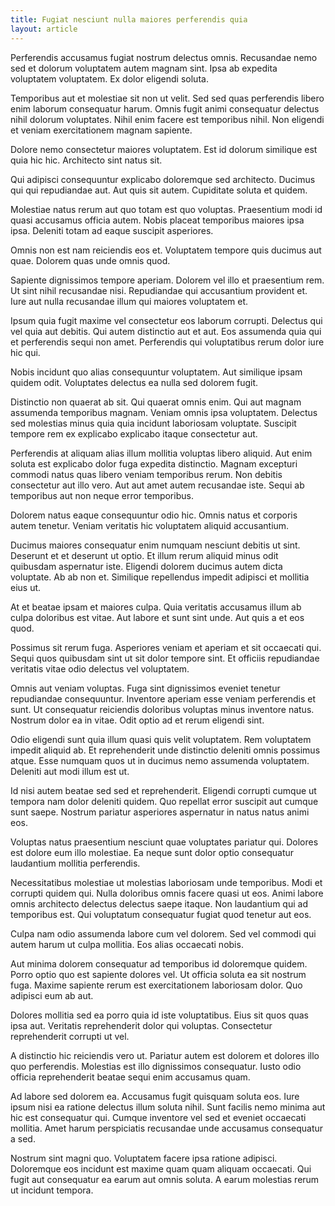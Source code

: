 ```yaml
---
title: Fugiat nesciunt nulla maiores perferendis quia
layout: article
---
```

Perferendis accusamus fugiat nostrum delectus omnis. Recusandae nemo sed et dolorum voluptatem autem magnam sint. Ipsa ab expedita voluptatem voluptatem. Ex dolor eligendi soluta.

Temporibus aut et molestiae sit non ut velit. Sed sed quas perferendis libero enim laborum consequatur harum. Omnis fugit animi consequatur delectus nihil dolorum voluptates. Nihil enim facere est temporibus nihil. Non eligendi et veniam exercitationem magnam sapiente.

Dolore nemo consectetur maiores voluptatem. Est id dolorum similique est quia hic hic. Architecto sint natus sit.

Qui adipisci consequuntur explicabo doloremque sed architecto. Ducimus qui qui repudiandae aut. Aut quis sit autem. Cupiditate soluta et quidem.

Molestiae natus rerum aut quo totam est quo voluptas. Praesentium modi id quasi accusamus officia autem. Nobis placeat temporibus maiores ipsa ipsa. Deleniti totam ad eaque suscipit asperiores.

Omnis non est nam reiciendis eos et. Voluptatem tempore quis ducimus aut quae. Dolorem quas unde omnis quod.

Sapiente dignissimos tempore aperiam. Dolorem vel illo et praesentium rem. Ut sint nihil recusandae nisi. Repudiandae qui accusantium provident et. Iure aut nulla recusandae illum qui maiores voluptatem et.

Ipsum quia fugit maxime vel consectetur eos laborum corrupti. Delectus qui vel quia aut debitis. Qui autem distinctio aut et aut. Eos assumenda quia qui et perferendis sequi non amet. Perferendis qui voluptatibus rerum dolor iure hic qui.

Nobis incidunt quo alias consequuntur voluptatem. Aut similique ipsam quidem odit. Voluptates delectus ea nulla sed dolorem fugit.

Distinctio non quaerat ab sit. Qui quaerat omnis enim. Qui aut magnam assumenda temporibus magnam. Veniam omnis ipsa voluptatem. Delectus sed molestias minus quia quia incidunt laboriosam voluptate. Suscipit tempore rem ex explicabo explicabo itaque consectetur aut.

Perferendis at aliquam alias illum mollitia voluptas libero aliquid. Aut enim soluta est explicabo dolor fuga expedita distinctio. Magnam excepturi commodi natus quas libero veniam temporibus rerum. Non debitis consectetur aut illo vero. Aut aut amet autem recusandae iste. Sequi ab temporibus aut non neque error temporibus.

Dolorem natus eaque consequuntur odio hic. Omnis natus et corporis autem tenetur. Veniam veritatis hic voluptatem aliquid accusantium.

Ducimus maiores consequatur enim numquam nesciunt debitis ut sint. Deserunt et et deserunt ut optio. Et illum rerum aliquid minus odit quibusdam aspernatur iste. Eligendi dolorem ducimus autem dicta voluptate. Ab ab non et. Similique repellendus impedit adipisci et mollitia eius ut.

At et beatae ipsam et maiores culpa. Quia veritatis accusamus illum ab culpa doloribus est vitae. Aut labore et sunt sint unde. Aut quis a et eos quod.

Possimus sit rerum fuga. Asperiores veniam et aperiam et sit occaecati qui. Sequi quos quibusdam sint ut sit dolor tempore sint. Et officiis repudiandae veritatis vitae odio delectus vel voluptatem.

Omnis aut veniam voluptas. Fuga sint dignissimos eveniet tenetur repudiandae consequuntur. Inventore aperiam esse veniam perferendis et sunt. Ut consequatur reiciendis doloribus voluptas minus inventore natus. Nostrum dolor ea in vitae. Odit optio ad et rerum eligendi sint.

Odio eligendi sunt quia illum quasi quis velit voluptatem. Rem voluptatem impedit aliquid ab. Et reprehenderit unde distinctio deleniti omnis possimus atque. Esse numquam quos ut in ducimus nemo assumenda voluptatem. Deleniti aut modi illum est ut.

Id nisi autem beatae sed sed et reprehenderit. Eligendi corrupti cumque ut tempora nam dolor deleniti quidem. Quo repellat error suscipit aut cumque sunt saepe. Nostrum pariatur asperiores aspernatur in natus natus animi eos.

Voluptas natus praesentium nesciunt quae voluptates pariatur qui. Dolores est dolore eum illo molestiae. Ea neque sunt dolor optio consequatur laudantium mollitia perferendis.

Necessitatibus molestiae ut molestias laboriosam unde temporibus. Modi et corrupti quidem qui. Nulla doloribus omnis facere quasi ut eos. Animi labore omnis architecto delectus delectus saepe itaque. Non laudantium qui ad temporibus est. Qui voluptatum consequatur fugiat quod tenetur aut eos.

Culpa nam odio assumenda labore cum vel dolorem. Sed vel commodi qui autem harum ut culpa mollitia. Eos alias occaecati nobis.

Aut minima dolorem consequatur ad temporibus id doloremque quidem. Porro optio quo est sapiente dolores vel. Ut officia soluta ea sit nostrum fuga. Maxime sapiente rerum est exercitationem laboriosam dolor. Quo adipisci eum ab aut.

Dolores mollitia sed ea porro quia id iste voluptatibus. Eius sit quos quas ipsa aut. Veritatis reprehenderit dolor qui voluptas. Consectetur reprehenderit corrupti ut vel.

A distinctio hic reiciendis vero ut. Pariatur autem est dolorem et dolores illo quo perferendis. Molestias est illo dignissimos consequatur. Iusto odio officia reprehenderit beatae sequi enim accusamus quam.

Ad labore sed dolorem ea. Accusamus fugit quisquam soluta eos. Iure ipsum nisi ea ratione delectus illum soluta nihil. Sunt facilis nemo minima aut hic est consequatur qui. Cumque inventore vel sed et eveniet occaecati mollitia. Amet harum perspiciatis recusandae unde accusamus consequatur a sed.

Nostrum sint magni quo. Voluptatem facere ipsa ratione adipisci. Doloremque eos incidunt est maxime quam quam aliquam occaecati. Qui fugit aut consequatur ea earum aut omnis soluta. A earum molestias rerum ut incidunt tempora.
